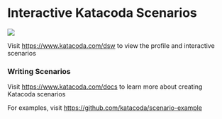# Interactive Katacoda Scenarios

[![](http://shields.katacoda.com/katacoda/dsw/count.svg)](https://www.katacoda.com/dsw "Get your profile on Katacoda.com")

Visit https://www.katacoda.com/dsw to view the profile and interactive scenarios

### Writing Scenarios
Visit https://www.katacoda.com/docs to learn more about creating Katacoda scenarios

For examples, visit https://github.com/katacoda/scenario-example
